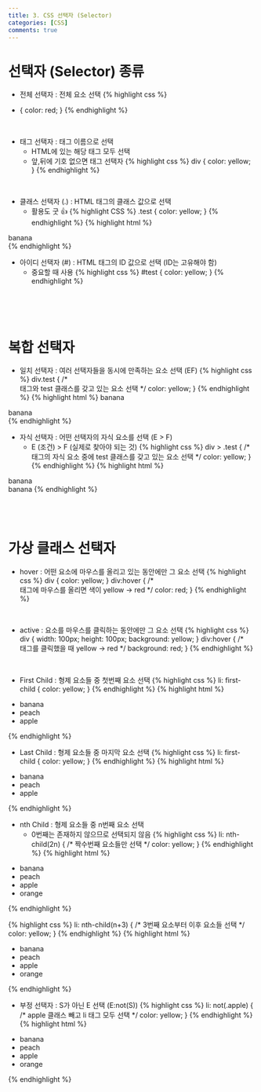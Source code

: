 ```yaml
---
title: 3. CSS 선택자 (Selector)
categories: [CSS]
comments: true
---
```


# 선택자 (Selector) 종류

- 전체 선택자 : 전체 요소 선택
{% highlight css %}
* {
	color: red;
}
{% endhighlight %}

<br>

- 태그 선택자 : 태그 이름으로 선택
    - HTML에 있는 해당 태그 모두 선택
    - 앞,뒤에 기호 없으면 태그 선택자
{% highlight css %}
div {
    color: yellow;
}
{% endhighlight %}

<br>

- 클래스 선택자 (.) : HTML 태그의 클래스 값으로 선택
    - 활용도 굿 👍
{% highlight CSS %}
.test {
    color: yellow;
}
{% endhighlight %}
{% highlight html %}
<div class="test">banana</div>
{% endhighlight %}

<br>

- 아이디 선택자 (#) : HTML 태그의 ID 값으로 선택 (ID는 고유해야 함)
    - 중요할 때 사용
{% highlight css %}
#test {
    color: yellow;
}
{% endhighlight %}

<br>
<br>
<br>

# 복합 선택자 

- 일치 선택자 : 여러 선택자들을 동시에 만족하는 요소 선택 (EF)
{% highlight css %}
div.test {  /* <div>태그와 test 클래스를 갖고 있는 요소 선택 */
    color: yellow;
}
{% endhighlight %}
{% highlight html %}
<span class="test">banana</span>
<div class="test">banana</div>  <!-- 선택 -->
{% endhighlight %}

<br>

- 자식 선택자 : 어떤 선택자의 자식 요소를 선택 (E > F)
    - E (조건) > F (실제로 찾아야 되는 것)
{% highlight css %}
div > .test {  /* <div>태그의 자식 요소 중에 test 클래스를 갖고 있는 요소 선택 */
    color: yellow;
}
{% endhighlight %}
{% highlight html %}
<div>
    <span class="test">banana</span>  <!-- 선택 -->
</div>
<span class="test">banana</span>
{% endhighlight %}

<br>

<br>
<br>
<br>

# 가상 클래스 선택자

- hover : 어떤 요소에 마우스를 올리고 있는 동안에만 그 요소 선택
{% highlight css %}
div {
    color: yellow;
}
div:hover {  /* <div> 태그에 마우스를 올리면 색이 yellow -> red */
    color: red;
}
{% endhighlight %}

<br>

- active : 요소를 마우스를 클릭하는 동안에만 그 요소 선택
{% highlight css %}
div {
    width: 100px;
    height: 100px;
    background: yellow;
}
div:hover {  /* <div> 태그를 클릭했을 때 yellow -> red */
    background: red;
}
{% endhighlight %}

<br>

- First Child : 형제 요소들 중 첫번째 요소 선택
{% highlight css %}
li: first-child {
    color: yellow;
}
{% endhighlight %}
{% highlight html %}
<ul>
    <li>banana</li>  <!-- 선택 -->
    <li>peach</li>
    <li>apple</li>
</ul>
{% endhighlight %}

<br>

- Last Child : 형제 요소들 중 마지막 요소 선택
{% highlight css %}
li: first-child {
    color: yellow;
}
{% endhighlight %}
{% highlight html %}
<ul>
    <li>banana</li>  
    <li>peach</li>
    <li>apple</li>  <!-- 선택 -->
</ul>
{% endhighlight %}

<br>

- nth Child : 형제 요소들 중 n번째 요소 선택
    - 0번째는 존재하지 않으므로 선택되지 않음
{% highlight css %}
li: nth-child(2n) {  /* 짝수번째 요소들만 선택 */
    color: yellow;
}
{% endhighlight %}
{% highlight html %}
<ul>
    <li>banana</li>  
    <li>peach</li>  <!-- 선택 -->
    <li>apple</li>
    <li>orange</li>  <!-- 선택 -->
</ul>
{% endhighlight %}

<br>

{% highlight css %}
li: nth-child(n+3) {  /* 3번째 요소부터 이후 요소들 선택 */
    color: yellow;
}
{% endhighlight %}
{% highlight html %}
<ul>
    <li>banana</li>  
    <li>peach</li>  
    <li>apple</li>  <!-- 선택 -->
    <li>orange</li>  <!-- 선택 -->
</ul>
{% endhighlight %}

<br>

- 부정 선택자 : S가 아닌 E 선택 (E:not(S))
{% highlight css %}
li: not(.apple) {  /* apple 클래스 빼고 li 태그 모두 선택 */
    color: yellow;
}
{% endhighlight %}
{% highlight html %}
<ul>
    <li>banana</li>  <!-- 선택 -->
    <li>peach</li>  <!-- 선택 -->
    <li class="apple">apple</li>  
    <li>orange</li>  <!-- 선택 -->
</ul>
{% endhighlight %}